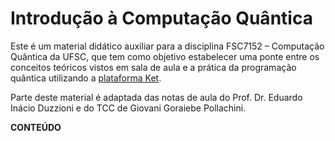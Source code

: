 # Introdução à Computação Quântica

Este é um material didático auxiliar para a disciplina FSC7152 – Computação Quântica da UFSC, que tem como objetivo estabelecer uma ponte entre os conceitos teóricos vistos em sala de aula e a prática da programação quântica utilizando a [plataforma Ket](https://quantumket.org).

Parte deste material é adaptada das notas de aula do Prof. Dr. Eduardo Inácio Duzzioni e do TCC de Giovani Goraiebe Pollachini.

**CONTEÚDO**

```{tableofcontents}
```
